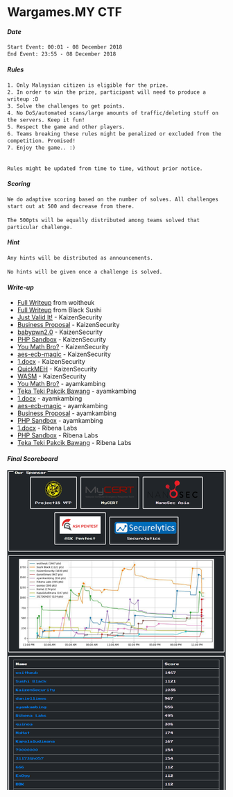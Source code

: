# Wargames.MY CTF

#### *Date*
```
Start Event: 00:01 - 08 December 2018
End Event: 23:55 - 08 December 2018
```

#### *Rules*
```
1. Only Malaysian citizen is eligible for the prize.
2. In order to win the prize, participant will need to produce a writeup :D
3. Solve the challenges to get points.
4. No DoS/automated scans/large amounts of traffic/deleting stuff on the servers. Keep it fun!
5. Respect the game and other players.
6. Teams breaking these rules might be penalized or excluded from the competition. Promised!
7. Enjoy the game.. :)


Rules might be updated from time to time, without prior notice.
```

#### *Scoring*
```
We do adaptive scoring based on the number of solves. All challenges start out at 500 and decrease from there.

The 500pts will be equally distributed among teams solved that particular challenge.
```

#### *Hint*
```
Any hints will be distributed as announcements.

No hints will be given once a challenge is solved.
```

#### *Write-up*
* [Full Writeup](writeup/woitheuk.pdf) from woitheuk
* [Full Writeup](writeup/Black%20Sushi.pdf) from Black Sushi
* [Just Valid It!](https://kaizen1996.wordpress.com/2018/12/09/wargames-my-ctf-2018-just-valid-it-writeup/) - KaizenSecurity
* [Business Proposal](https://kaizen1996.wordpress.com/2018/12/09/wargames-my-ctf-2018-business-proposalwriteup/) - KaizenSecurity
* [babypwn2.0](https://kaizen1996.wordpress.com/2018/12/09/wargames-my-ctf-2018-babypwn2-0-writeup/) - KaizenSecurity
* [PHP Sandbox](https://kaizen1996.wordpress.com/2018/12/09/wargames-my-ctf-2018-php-sandbox-writeup/) - KaizenSecurity
* [You Math Bro?](https://kaizen1996.wordpress.com/2018/12/09/wargames-my-ctf-2018-aes-ecb-magic-writeup-2/) - KaizenSecurity
* [aes-ecb-magic](https://kaizen1996.wordpress.com/2018/12/09/wargames-my-ctf-2018-aes-ecb-magic-writeup/) - KaizenSecurity
* [1.docx](https://kaizen1996.wordpress.com/2018/12/09/wargames-my-ctf-2018-satu-doc-writeup/) - KaizenSecurity
* [QuickMEH](https://kaizen1996.wordpress.com/2018/12/09/wargames-my-ctf-2018-quickmeh-writeup/) - KaizenSecurity
* [WASM](https://kaizen1996.wordpress.com/2018/12/09/49/) - KaizenSecurity
* [You Math Bro?](https://huntforbug.io/wargames-my-december-2018-you-math-bro/) - ayamkambing
* [Teka Teki Pakcik Bawang](https://huntforbug.io/wargames-my-december-2018-teka-teki-pakcik-bawang/) - ayamkambing
* [1.docx](https://huntforbug.io/wargames-my-december-2018-1-docx/) - ayamkambing
* [aes-ecb-magic](https://huntforbug.io/wargames-my-december-2018-aes-ecb-magic/) - ayamkambing
* [Business Proposal](https://huntforbug.io/wargames-my-december-2018-business-proposal/) - ayamkambing
* [PHP Sandbox](https://huntforbug.io/wargames-my-december-2018-php-sandbox/) - ayamkambing
* [1.docx](http://www.jasveermaan.com/index.php/2018/12/09/wgmy18-satu-doc/) - Ribena Labs
* [PHP Sandbox](http://www.jasveermaan.com/index.php/2018/12/09/wgmy18-php-sandbox/) - Ribena Labs
* [Teka Teki Pakcik Bawang](http://www.jasveermaan.com/index.php/2018/12/09/wgmy18-teka-teki-pakcik-bawang/) - Ribena Labs

#### *Final Scoreboard*
![image](score.png)
